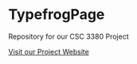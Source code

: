 # TypefrogPage

Repository for our CSC 3380 Project

[Visit our Project Website](https://sadief630.github.io/TypefrogPage/#/)
